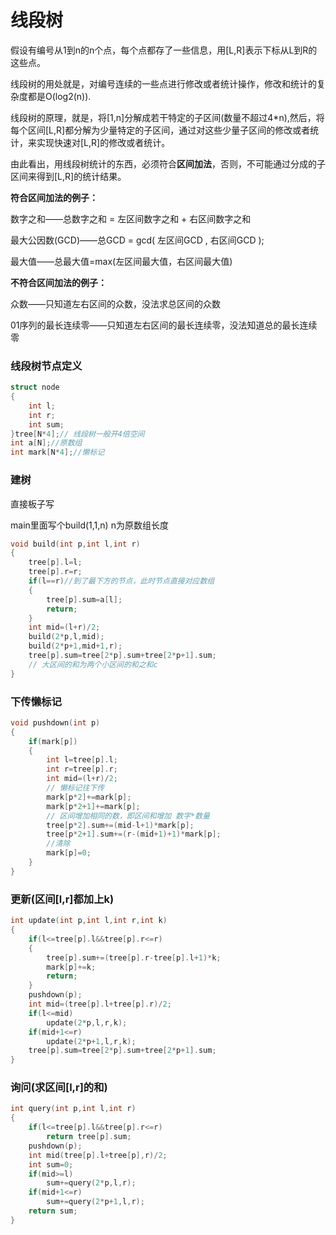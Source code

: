 # 线段树

假设有编号从1到n的n个点，每个点都存了一些信息，用[L,R]表示下标从L到R的这些点。

线段树的用处就是，对编号连续的一些点进行修改或者统计操作，修改和统计的复杂度都是O(log2(n)).

线段树的原理，就是，将[1,n]分解成若干特定的子区间(数量不超过4*n),然后，将每个区间[L,R]都分解为少量特定的子区间，通过对这些少量子区间的修改或者统计，来实现快速对[L,R]的修改或者统计。

由此看出，用线段树统计的东西，必须符合**区间加法**，否则，不可能通过分成的子区间来得到[L,R]的统计结果。

**符合区间加法的例子：**

数字之和——总数字之和 = 左区间数字之和 + 右区间数字之和

最大公因数(GCD)——总GCD = gcd( 左区间GCD , 右区间GCD );

最大值——总最大值=max(左区间最大值，右区间最大值)

**不符合区间加法的例子：**

众数——只知道左右区间的众数，没法求总区间的众数

01序列的最长连续零——只知道左右区间的最长连续零，没法知道总的最长连续零



### 线段树节点定义

```c++
struct node
{
    int l;
    int r;
    int sum;
}tree[N*4];// 线段树一般开4倍空间
int a[N];//原数组
int mark[N*4];//懒标记
```

### 建树

直接板子写

main里面写个build(1,1,n)    n为原数组长度

```c++
void build(int p,int l,int r)
{
    tree[p].l=l;
    tree[p].r=r;
    if(l==r)//到了最下方的节点，此时节点直接对应数组
    {    
        tree[p].sum=a[l];
        return;
    }
    int mid=(l+r)/2;
    build(2*p,l,mid);
    build(2*p+1,mid+1,r);
    tree[p].sum=tree[2*p].sum+tree[2*p+1].sum;
    // 大区间的和为两个小区间的和之和c
}
```



### 下传懒标记

```c++
void pushdown(int p)
{
    if(mark[p])
    {
        int l=tree[p].l;
        int r=tree[p].r;
        int mid=(l+r)/2;
        // 懒标记往下传
        mark[p*2]+=mark[p];
        mark[p*2+1]+=mark[p];
        // 区间增加相同的数，即区间和增加 数字*数量
        tree[p*2].sum+=(mid-l+1)*mark[p];
        tree[p*2+1].sum+=(r-(mid+1)+1)*mark[p];
        //清除
        mark[p]=0;
    }
}
```



### 更新(区间[l,r]都加上k)

```c++
int update(int p,int l,int r,int k)
{
    if(l<=tree[p].l&&tree[p].r<=r)
    {
        tree[p].sum+=(tree[p].r-tree[p].l+1)*k;
        mark[p]+=k;
        return;    
    }
    pushdown(p);
    int mid=(tree[p].l+tree[p].r)/2;
    if(l<=mid)
        update(2*p,l,r,k);
    if(mid+1<=r)
        update(2*p+1,l,r,k);
    tree[p].sum=tree[2*p].sum+tree[2*p+1].sum;
}
```



### 询问(求区间[l,r]的和)

```c++
int query(int p,int l,int r)
{
    if(l<=tree[p].l&&tree[p].r<=r)
        return tree[p].sum;
    pushdown(p);
    int mid(tree[p].l+tree[p],r)/2;
    int sum=0;
    if(mid>=l)
        sum+=query(2*p,l,r);
    if(mid+1<=r)
        sum+=query(2*p+1,l,r);
    return sum;
}
```

